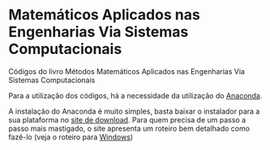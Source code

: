 # Matemáticos Aplicados nas Engenharias Via Sistemas Computacionais
Códigos do livro Métodos Matemáticos Aplicados nas Engenharias Via Sistemas Computacionais

Para a utilização dos códigos, há a necessidade da utilização do [Anaconda](https://www.anaconda.com).

A instalação do Anaconda é muito simples, basta baixar o instalador para a sua plataforma no [site de download](https://www.anaconda.com/distribution/#download-section). Para quem precisa de um passo a passo mais mastigado, o site apresenta um roteiro bem detalhado como fazê-lo (veja o roteiro para [Windows](http://docs.anaconda.com/anaconda/install/windows/))


